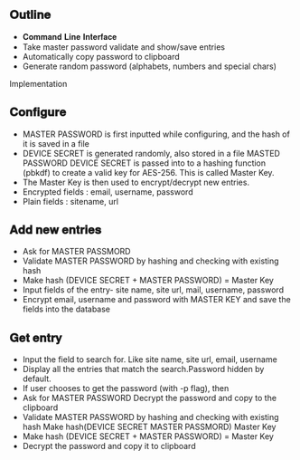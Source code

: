 
## 𝐎𝐮𝐭𝐥𝐢𝐧𝐞 
  - 𝐂𝐨𝐦𝐦𝐚𝐧𝐝 𝐋𝐢𝐧𝐞 𝐈𝐧𝐭𝐞𝐫𝐟𝐚𝐜𝐞
  - Take master password validate and show/save entries 
  - Automatically copy password to clipboard 
  - Generate random password (alphabets, numbers and special chars)

Implementation

## 𝐂𝐨𝐧𝐟𝐢𝐠𝐮𝐫𝐞
  - MASTER PASSWORD is first inputted while configuring, and the hash of it is saved in a file  
  - DEVICE SECRET is generated randomly, also stored in a file MASTED PASSWORD DEVICE SECRET is passed 
    into to a hashing function (pbkdf) to create a valid key for AES-256. This is called Master Key.
  - The Master Key is then used to encrypt/decrypt new entries.
  - Encrypted fields : email, username, password 
  - Plain fields : sitename, url

## 𝐀𝐝𝐝 𝐧𝐞𝐰 𝐞𝐧𝐭𝐫𝐢𝐞𝐬
  - Ask for MASTER PASSMORD
  - Validate MASTER PASSWORD by hashing and checking with existing hash
  - Make hash (DEVICE SECRET + MASTER PASSWORD) = Master Key 
  - Input fields of the entry- site name, site url, mail, username, password
  - Encrypt email, username and password with MASTER KEY and save the fields into the database

## 𝐆𝐞𝐭 𝐞𝐧𝐭𝐫𝐲
  - Input the field to search for. Like site name, site url, email, username 
  - Display all the entries that match the search.Password hidden by default.  
  - If user chooses to get the password (with -p flag), then 
  - Ask for MASTER PASSWORD Decrypt the password and copy to the clipboard
  - Validate MASTER PASSWORD by hashing and checking with existing hash Make hash(DEVICE SECRET MASTER PASSMORD) Master Key
  - Make hash (DEVICE SECRET + MASTER PASSWORD) = Master Key
  - Decrypt the password and copy it to clipboard
